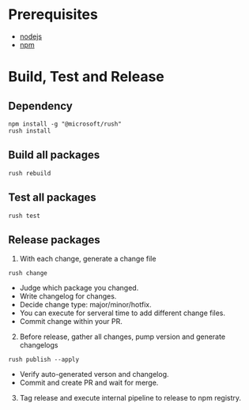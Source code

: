 # Prerequisites

- [nodejs](https://nodejs.org/en/)
- [npm](https://www.npmjs.com/)

# Build, Test and Release

## Dependency
```
npm install -g "@microsoft/rush"
rush install
```

## Build all packages

```
rush rebuild
```

## Test all packages

```
rush test
```

## Release packages
1. With each change, generate a change file
```
rush change
```
- Judge which package you changed.
- Write changelog for changes.
- Decide change type: major/minor/hotfix.
- You can execute for serveral time to add different change files.
- Commit change within your PR.
2. Before release, gather all changes, pump version and generate changelogs
```
rush publish --apply
```
- Verify auto-generated verson and changelog.
- Commit and create PR and wait for merge.
3. Tag release and execute internal pipeline to release to npm registry.
